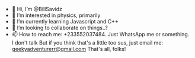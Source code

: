 - 👋 Hi, I’m @BillSavidz
- 👀 I’m interested in physics, primarily
- 🌱 I’m currently learning Javascript and C++
- 💞️ I’m looking to collaborate on things..?
- 📫 How to reach me: +233552037484. Just WhatsApp me or something. I don't talk
     But if you think that's a little too sus, just email me: geekyadventurerr@gmail.com
     That's all, folks!
<!---
BillSavidz/BillSavidz is a ✨ special ✨ repository because its `README.md` (this file) appears on your GitHub profile.
You can click the Preview link to take a look at your changes.
--->
